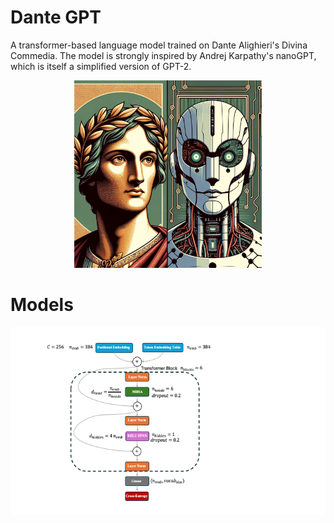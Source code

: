 # Dante GPT
A transformer-based language model trained on Dante Alighieri's Divina Commedia. The model is strongly inspired by Andrej Karpathy's nanoGPT, which is itself a simplified version of GPT-2.

<p align="center">
<img src="dante_robot.png" height="300">
</p>

# Models

<p align="center">
<img src="images/model1.png" height="300">
</p>